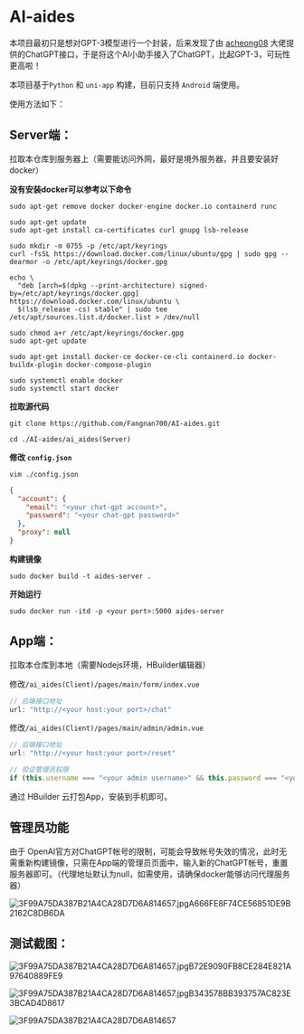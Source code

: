 # AI-aides


本项目最初只是想对GPT-3模型进行一个封装，后来发现了由 [acheong08](https://github.com/acheong08) 大佬提供的ChatGPT接口，于是将这个AI小助手接入了ChatGPT，比起GPT-3，可玩性更高啦！

本项目基于`Python` 和 `uni-app` 构建，目前只支持 `Android` 端使用。



使用方法如下：

## Server端：

拉取本仓库到服务器上（需要能访问外网，最好是境外服务器，并且要安装好docker）

**没有安装docker可以参考以下命令**

```shell
sudo apt-get remove docker docker-engine docker.io containerd runc
```

```shell
sudo apt-get update
sudo apt-get install ca-certificates curl gnupg lsb-release
```

```shell
sudo mkdir -m 0755 -p /etc/apt/keyrings
curl -fsSL https://download.docker.com/linux/ubuntu/gpg | sudo gpg --dearmor -o /etc/apt/keyrings/docker.gpg
```

```shell
echo \
  "deb [arch=$(dpkg --print-architecture) signed-by=/etc/apt/keyrings/docker.gpg] https://download.docker.com/linux/ubuntu \
  $(lsb_release -cs) stable" | sudo tee /etc/apt/sources.list.d/docker.list > /dev/null
```

```shell
sudo chmod a+r /etc/apt/keyrings/docker.gpg
sudo apt-get update
```

```shell
sudo apt-get install docker-ce docker-ce-cli containerd.io docker-buildx-plugin docker-compose-plugin
```

```shell
sudo systemctl enable docker
sudo systemctl start docker
```



**拉取源代码**

```
git clone https://github.com/Fangnan700/AI-aides.git
```

```shell
cd ./AI-aides/ai_aides(Server)
```



**修改 `config.json`**

```shell
vim ./config.json
```

```json
{
  "account": {
    "email": "<your chat-gpt account>",
    "password": "<your chat-gpt password>"
  },
  "proxy": null
}
```



**构建镜像**

```shell
sudo docker build -t aides-server .
```



**开始运行**

```shell
sudo docker run -itd -p <your port>:5000 aides-server
```



## App端：

拉取本仓库到本地（需要Nodejs环境，HBuilder编辑器）

修改`/ai_aides(Client)/pages/main/form/index.vue`

```js
// 后端接口地址
url: "http://<your host:your port>/chat"
```

修改`/ai_aides(Client)/pages/main/admin/admin.vue`

```js
// 后端接口地址
url: "http://<your host:your port>/reset"

// 验证管理员权限
if (this.username === "<your admin username>" && this.password === "<your admin password>")
```

通过 HBuilder 云打包App，安装到手机即可。



## 管理员功能

由于 OpenAI官方对ChatGPT帐号的限制，可能会导致帐号失效的情况，此时无需重新构建镜像，只需在App端的管理员页面中，输入新的ChatGPT帐号，重置服务器即可。（代理地址默认为null，如需使用，请确保docker能够访问代理服务器）

![3F99A75DA387B21A4CA28D7D6A814657.jpgA666FE8F74CE56851DE9B2162C8DB6DA](https://yvling-typora-image-1257337367.cos.ap-nanjing.myqcloud.com/typora/3F99A75DA387B21A4CA28D7D6A814657.jpgA666FE8F74CE56851DE9B2162C8DB6DA.jpg)





## 测试截图：

![3F99A75DA387B21A4CA28D7D6A814657.jpgB72E9090FB8CE284E821A97640889FE9](https://yvling-typora-image-1257337367.cos.ap-nanjing.myqcloud.com/typora/3F99A75DA387B21A4CA28D7D6A814657.jpgB72E9090FB8CE284E821A97640889FE9.jpg)



![3F99A75DA387B21A4CA28D7D6A814657.jpgB343578BB393757AC823E3BCAD4D8617](https://yvling-typora-image-1257337367.cos.ap-nanjing.myqcloud.com/typora/3F99A75DA387B21A4CA28D7D6A814657.jpgB343578BB393757AC823E3BCAD4D8617.jpg)



![3F99A75DA387B21A4CA28D7D6A814657](https://yvling-typora-image-1257337367.cos.ap-nanjing.myqcloud.com/typora/3F99A75DA387B21A4CA28D7D6A814657.jpg)

## 



